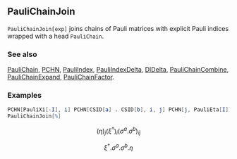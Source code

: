 ## PauliChainJoin

`PauliChainJoin[exp]` joins chains of Pauli matrices with explicit Pauli indices wrapped with a head `PauliChain`.

### See also

[PauliChain](PauliChain), [PCHN](PCHN), [PauliIndex](PauliIndex), [PauliIndexDelta](PauliIndexDelta), [DIDelta](DIDelta), [PauliChainCombine](PauliChainCombine), [PauliChainExpand](PauliChainExpand), [PauliChainFactor](PauliChainFactor).

### Examples

```mathematica
PCHN[PauliXi[-I], i] PCHN[CSID[a] . CSID[b], i, j] PCHN[j, PauliEta[I]]
PauliChainJoin[%]
```

$$(\eta )_j \left(\xi ^{\dagger }\right){}_i \left(\sigma ^a.\sigma ^b\right){}_{ij}$$

$$\xi ^{\dagger }.\sigma ^a.\sigma ^b.\eta$$